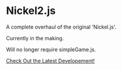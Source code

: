 # Nickel2.js
A complete overhaul of the original 'Nickel.js'.

Currently in the making.

Will no longer require simpleGame.js.

[Check Out the Latest Developement!](http://cs.iupui.edu/~ibsardar/lowLvlGame/HTML5,%20Js%20RTS%20Game/test3.html)
